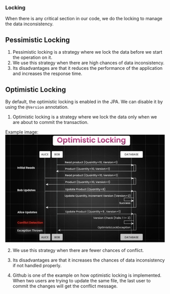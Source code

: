 ### Locking

When there is any critical section in our code, we do the locking to manage the data inconsistency.

## Pessimistic Locking

1) Pessimistic locking is a strategy where we lock the data before we start the operation on it.
2) We use this strategy when there are high chances of data inconsistency.
3) Its disadvantages are that it reduces the performance of the application and increases the response time.


## Optimistic Locking

By default, the optimistic locking is enabled in the JPA. We can disable it by using the `@Version` annotation.

1) Optimistic locking is a strategy where we lock the data only when we are about to commit the transaction.

Example image: ![optimistic locking image](./Images/1.png)

2) We use this strategy when there are fewer chances of conflict.

3) Its disadvantages are that it increases the chances of data inconsistency if not handled properly.

4) Github is one of the example on how optimistic locking is implemented. When two users are trying to update the same file, the last user to commit the changes will get the conflict message.